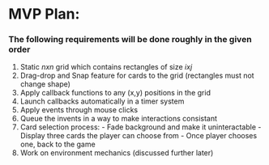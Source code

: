 <h1>MVP Plan:</h1>
<h3>The following requirements will be done roughly in the given order </h3>

<ol>
  <li>Static <i>nxn</i> grid which contains rectangles of size <i>ixj</i> </li>
  <li>Drag-drop and Snap feature for cards to the grid (rectangles must not change shape)</li>
  <li>Apply callback functions to any (x,y) positions in the grid</li>
  <li>Launch callbacks automatically in a timer system</li>
  <li>Apply events through mouse clicks</li>
  <li>Queue the invents in a way to make interactions consistant</li>
  <li>Card selection process:
    - Fade background and make it uninteractable
    - Display three cards the player can choose from
    - Once player chooses one, back to the game
  </li>
  <li>Work on environment mechanics (discussed further later)</li>
</ol>

